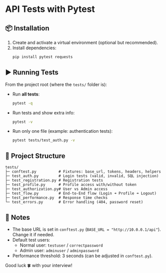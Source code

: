 # API Tests with Pytest

## 📦 Installation
1. Create and activate a virtual environment (optional but recommended).
2. Install dependencies:
   ```bash
   pip install pytest requests
   ```

## ▶️ Running Tests
From the project root (where the `tests/` folder is):

- Run **all tests**:
  ```bash
  pytest -q
  ```

- Run tests and show extra info:
  ```bash
  pytest -v
  ```

- Run only one file (example: authentication tests):
  ```bash
  pytest tests/test_auth.py -v
  ```

## 📂 Project Structure
```
tests/
├─ conftest.py          # Fixtures: base_url, tokens, headers, helpers
├─ test_auth.py         # Login tests (valid, invalid, SQL injection)
├─ test_registration.py # Registration tests
├─ test_profile.py      # Profile access with/without token
├─ test_authorization.py# User vs Admin access
├─ test_flow.py         # End-to-End flow (Login ➜ Profile ➜ Logout)
├─ test_performance.py  # Response time checks
└─ test_errors.py       # Error handling (404, password reset)
```

## 📝 Notes
- The base URL is set in `conftest.py` (`BASE_URL = "http://10.0.0.1/api"`). Change it if needed.
- Default test users:
  - Normal user: `testuser` / `correctpassword`
  - Admin user: `adminuser` / `adminpassword`
- Performance threshold: 3 seconds (can be adjusted in `conftest.py`).

Good luck 🍀 with your interview!